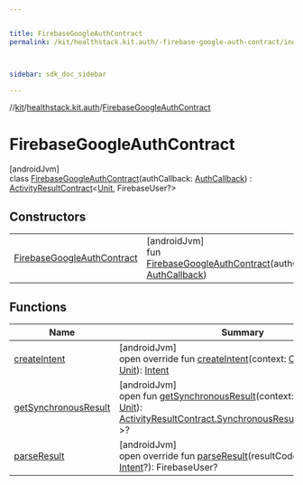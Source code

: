 ```yaml
---


title: FirebaseGoogleAuthContract
permalink: /kit/healthstack.kit.auth/-firebase-google-auth-contract/index.html



sidebar: sdk_doc_sidebar

---
```



//[kit](/kit.html)/[healthstack.kit.auth](../index.html)/[FirebaseGoogleAuthContract](index.html)



# FirebaseGoogleAuthContract



[androidJvm]\
class [FirebaseGoogleAuthContract](index.html)(authCallback: [AuthCallback](../-auth-callback/index.html)) : [ActivityResultContract](https://developer.android.com/reference/kotlin/androidx/activity/result/contract/ActivityResultContract.html)&lt;[Unit](https://kotlinlang.org/api/latest/jvm/stdlib/kotlin/-unit/index.html), FirebaseUser?&gt;



## Constructors


| | |
|---|---|
| [FirebaseGoogleAuthContract](-firebase-google-auth-contract.html) | [androidJvm]<br>fun [FirebaseGoogleAuthContract](-firebase-google-auth-contract.html)(authCallback: [AuthCallback](../-auth-callback/index.html)) |


## Functions


| Name | Summary |
|---|---|
| [createIntent](create-intent.html) | [androidJvm]<br>open override fun [createIntent](create-intent.html)(context: [Context](https://developer.android.com/reference/kotlin/android/content/Context.html), input: [Unit](https://kotlinlang.org/api/latest/jvm/stdlib/kotlin/-unit/index.html)): [Intent](https://developer.android.com/reference/kotlin/android/content/Intent.html) |
| [getSynchronousResult](index.html#-1622969577%2FFunctions%2F-106109196) | [androidJvm]<br>open fun [getSynchronousResult](index.html#-1622969577%2FFunctions%2F-106109196)(context: [Context](https://developer.android.com/reference/kotlin/android/content/Context.html), input: [Unit](https://kotlinlang.org/api/latest/jvm/stdlib/kotlin/-unit/index.html)): [ActivityResultContract.SynchronousResult](https://developer.android.com/reference/kotlin/androidx/activity/result/contract/ActivityResultContract.SynchronousResult.html)&lt;FirebaseUser?&gt;? |
| [parseResult](parse-result.html) | [androidJvm]<br>open override fun [parseResult](parse-result.html)(resultCode: [Int](https://kotlinlang.org/api/latest/jvm/stdlib/kotlin/-int/index.html), intent: [Intent](https://developer.android.com/reference/kotlin/android/content/Intent.html)?): FirebaseUser? |



